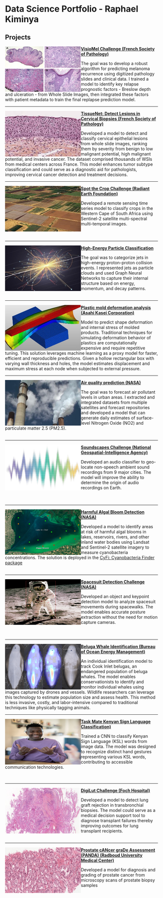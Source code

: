 # Data Science Portfolio - Raphael Kiminya

## Projects

<img align="left" width="250" height="150" src="images/melanoma.jpg"> **[VisioMel Challenge (French Society of Pathology)](https://drivendata.co/blog/visiomel-melanoma-winners)**

The goal was to develop a robust algorithm for predicting melanoma recurrence using digitized pathology slides and clinical data. I trained a model to identify key relapse prognostic factors - Breslow depth and ulceration - from Whole Slide Images, then integrated these factors with patient metadata to train the final replapse prediction model.

---

<img align="left" width="250" height="150" src="images/cervical_biopsy.jpg"> **[TissueNet: Detect Lesions in Cervical Biopsies (French Society of Pathology)](https://drivendata.co/blog/tissuenet-cervical-biopsies-winners/)**


Developed a model to detect and classify cervical epithelial lesions from whole slide images, ranking them by severity from benign to low malignant potential, high malignant potential, and invasive cancer. The dataset comprised thousands of WSIs from medical centers across France. This model enhances tumor subtype classification and could serve as a diagnostic aid for pathologists, improving cervical cancer detection and treatment decisions.


---
<img align="left" width="250" height="150" src="images/sentinel.jpg"> **[Spot the Crop Challenge (Radiant Earth Foundation)](https://medium.com/radiant-earth-insights/data-challenge-winner-q-a-with-raphael-kiminya-bda56c54fe3e)**

Developed a remote sensing time series model to classify crops in the Western Cape of South Africa using Sentinel-2 satellite multi-spectral multi-temporal images.
<br/>
<br/>
<br/>

---

<img align="left" width="250" height="150" src="images/jet_class.jpg"> **[High-Energy Particle Classification](https://github.com/kiminya-raphael/High-Energy-Particle-Classification-with-Graph-Neural-Networks)**

The goal was to categorize jets in high-energy proton-proton collision events. I represented jets as particle clouds and used Graph Neural Networks to capture their internal structure based on energy, momentum, and decay patterns.
<br/>
<br/>

---

<img align="left" width="250" height="150" src="images/boxbend.jpg"> **[Plastic mold deformation analysis (Asahi Kasei Corporation)](https://www.topcoder.com/challenges/499caa95-89e6-4813-a2fa-891ad378f76a?tab=details)**

Model to predict shape deformation and internal stress of molded products. Traditional techniques for simulating deformation behavior of plastics are computationally expensive and require repetitive tuning. This solution leverages machine learning as a proxy model for faster, efficient and reproducible predictions. Given a hollow rectangular box with varying wall thickness and holes, the model estimates displacement and maximum stress at each node when subjected to external pressure.

---

<img align="left" width="250" height="150" src="images/air_quality.jpg"> **[Air quality prediction (NASA)](https://drivendata.co/blog/nasa-airathon-winners)**

The goal was to forecast air pollutant levels in urban areas. I extracted and integrated datasets from multiple satellites and forecast repositories and developed a model that can generate daily estimates of surface-level Nitrogen Oxide (NO2) and particulate matter 2.5 (PM2.5).
<br/>
<br/>

---

<img align="left" width="250" height="150" src="images/soundscapes.png"> **[Soundscapes Challenge (National Geospatial-Intelligence Agency)](https://www.soundscapeschallenge.com)**

Developed an audio classifier to geo-locate non-speech ambient sound recordings from 9 major cities. The model will improve the ability to determine the origin of audio recordings on Earth.
<br/>
<br/>
<br/>

---

<img align="left" width="250" height="150" src="images/cyfi.jpeg"> **[Harmful Algal Bloom Detection (NASA)](https://drivendata.co/blog/tick-tick-bloom-challenge-winners)**

Developed a model to identify areas at risk of harmful algal blooms in lakes, reservoirs, rivers, and other inland water bodies using Landsat and Sentinel-2 satellite imagery to measure cyanobacteria concentrations.
The solution is deployed in the [CyFi: Cyanobacteria Finder package](https://cyfi.drivendata.org/)
<br/>
<br/>

---


<img align="left" width="250" height="150" src="images/spacesuit.jpg"> **[Spacesuit Detection Challenge (NASA)](https://www.topcoder.com/challenges/116fc3d9-a4e0-4a93-8ef1-a075ae16ee88?tab=details)**

Developed an object and keypoint detection model to analyze spacesuit movements during spacewalks. The model enables accurate posture extraction without the need for motion capture cameras.
<br/>
<br/>
<br/>

---


<img align="left" width="250" height="150" src="images/beluga.png"> **[Beluga Whale Identification (Bureau of Ocean Energy Management)](https://drivendata.co/blog/belugas-winners)**

An individual identification model to track Cook Inlet belugas, an endangered population of beluga whales. The model enables conservationists to identify and monitor individual whales using images captured by drones and vessels. Wildlife researchers can leverage this technology to estimate population size and assess health. This method is less invasive, costly, and labor-intensive compared to traditional techniques like physically tagging animals.

---

<img align="left" width="250" height="150" src="images/ksl.png"> **[Task Mate Kenyan Sign Language Classification)](https://zindi.africa/competitions/kenyan-sign-language-classification-challenge)**

Trained a CNN to classify Kenyan Sign Language (KSL) words from image data. The model was designed to recognize distinct hand gestures representing various KSL words, contributing to accessible communication technologies.

<br/>

---
<img align="left" width="250" height="150" src="images/digilut.png"> **[DigiLut Challenge (Foch Hospital)](https://github.com/kiminya-raphael/Digilut-Challenge)**

Developed a model to detect lung graft rejection in transbronchial biopsies. The model could serve as a medical decision support tool to diagnose transplant failures thereby improving outcomes for lung transplant recipients.
<br/>
<br/>

---

<img align="left" width="250" height="150" src="images/panda.png"> **[Prostate cANcer graDe Assessment (PANDA) (Radboud University Medical Center)](https://www.kaggle.com/c/prostate-cancer-grade-assessment)**

Developed a model for diagnosis and grading of prostate cancer from microscopy scans of prostate biopsy samples

<br/>
<br/>
